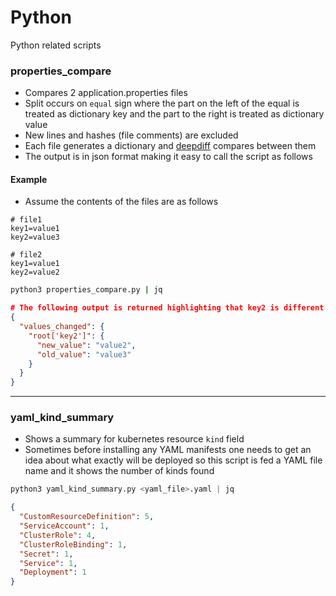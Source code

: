 # Python
Python related scripts

### properties_compare
- Compares 2 application.properties files
- Split occurs on `equal` sign where the part on the left of the equal is treated as dictionary key and the part to the right is treated as dictionary value
- New lines and hashes (file comments) are excluded
- Each file generates a dictionary and [deepdiff](https://github.com/seperman/deepdiff) compares between them
- The output is in json format making it easy to call the script as follows 

#### Example
- Assume the contents of the files are as follows 
```properties
# file1
key1=value1
key2=value3

# file2
key1=value1
key2=value2
```

```bash
python3 properties_compare.py | jq
```

```json
# The following output is returned highlighting that key2 is different 
{
  "values_changed": {
    "root['key2']": {
      "new_value": "value2",
      "old_value": "value3"
    }
  }
}
```

---

### yaml_kind_summary
- Shows a summary for kubernetes resource `kind` field
- Sometimes before installing any YAML manifests one needs to get an idea about what exactly will be deployed so this script is fed a YAML file name and it shows the number of kinds found

```python
python3 yaml_kind_summary.py <yaml_file>.yaml | jq
```

```json
{
  "CustomResourceDefinition": 5,
  "ServiceAccount": 1,
  "ClusterRole": 4,
  "ClusterRoleBinding": 1,
  "Secret": 1,
  "Service": 1,
  "Deployment": 1
}
```